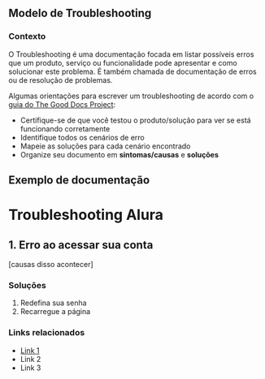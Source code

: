 ## Modelo de Troubleshooting

### Contexto 
O Troubleshooting é uma documentação focada em listar possíveis erros que um produto, serviço ou funcionalidade pode apresentar e como solucionar este problema. É também chamada de documentação de erros ou de resolução de problemas. 

Algumas orientações para escrever um troubleshooting de acordo com o [guia do The Good Docs Project](https://gitlab.com/tgdp/templates/-/blob/main/troubleshooting/guide-troubleshooting.md?ref_type=heads):

* Certifique-se de que você testou o produto/solução para ver se está funcionando corretamente
* Identifique todos os cenários de erro 
* Mapeie as soluções para cada cenário encontrado
* Organize seu documento em **sintomas/causas** e **soluções**

## Exemplo de documentação 

# Troubleshooting Alura 

## 1. Erro ao acessar sua conta
 
[causas disso acontecer]

### Soluções 

1. Redefina sua senha 
2. Recarregue a página

### Links relacionados 

* [Link 1](www.url.com.br)
* Link 2 
* Link 3
